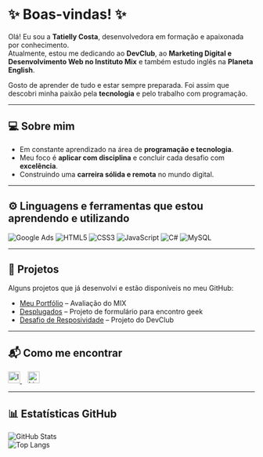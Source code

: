 # ✨ Boas-vindas! ✨

Olá! Eu sou a **Tatielly Costa**, desenvolvedora em formação e apaixonada por conhecimento.  
Atualmente, estou me dedicando ao **DevClub**, ao **Marketing Digital e Desenvolvimento Web no Instituto Mix** e também estudo inglês na **Planeta English**.  

Gosto de aprender de tudo e estar sempre preparada. Foi assim que descobri minha paixão pela **tecnologia** e pelo trabalho com programação.

---

## 💻 Sobre mim
- Em constante aprendizado na área de **programação e tecnologia**.  
- Meu foco é **aplicar com disciplina** e concluir cada desafio com **excelência**.  
- Construindo uma **carreira sólida e remota** no mundo digital.

---

## ⚙ Linguagens e ferramentas que estou aprendendo e utilizando

![Google Ads](https://img.shields.io/badge/Google%20Ads-4285F4?style=flat&logo=google-ads&logoColor=white) 
![HTML5](https://img.shields.io/badge/HTML5-E34F26?style=flat&logo=html5&logoColor=white) 
![CSS3](https://img.shields.io/badge/CSS3-1572B6?style=flat&logo=css3&logoColor=white) 
![JavaScript](https://img.shields.io/badge/Javascript-F7DF1E?style=flat&logo=javascript&logoColor=black) 
![C#](https://img.shields.io/badge/C%23-512bd4?style=flat&logo=c-sharp&logoColor=white) 
![MySQL](https://img.shields.io/badge/MySQL-4479A1?style=flat&logo=mysql&logoColor=white) 

---

## 📂 Projetos
Alguns projetos que já desenvolvi e estão disponíveis no meu GitHub:  
- [Meu Portfólio](https://github.com/TatyOtty/Portfolio/tree/main/Avalia%C3%A7%C3%A3o) – Avaliação do MIX
- [Desplugados](https://github.com/TatyOtty/Desplugados) – Projeto de formulário para encontro geek
- [Desafio de Resposividade](https://github.com/TatyOtty/Desafio3-DevClub) – Projeto do DevClub

---

## 📬 Como me encontrar

<a href="https://www.instagram.com/tatyotty/" target="_blank">
  <img src="https://camo.githubusercontent.com/cd6de81833b9d2f409fda7041274601ec15a3de2004ae99a4a8c021d552bc823/68747470733a2f2f63646e2e6a7364656c6976722e6e65742f6e706d2f73696d706c652d69636f6e734076332f69636f6e732f696e7374616772616d2e737667" alt="Instagram" width="24" style="margin-right: 10px text decoration="none";">
</a>&nbsp;&nbsp;
<a href="https://www.linkedin.com/in/tatyotty/" target="_blank">
  <img src="https://cdn.jsdelivr.net/npm/simple-icons@v3/icons/linkedin.svg" alt="LinkedIn" width="24" style="margin-right: 10px text decoration="none";">
</a>

---

## 📊 Estatísticas GitHub

![GitHub Stats](https://github-readme-stats.vercel.app/api?username=TatyOtty&show_icons=true&theme=radical)  
![Top Langs](https://github-readme-stats.vercel.app/api/top-langs/?username=TatyOtty&layout=compact&theme=radical)
